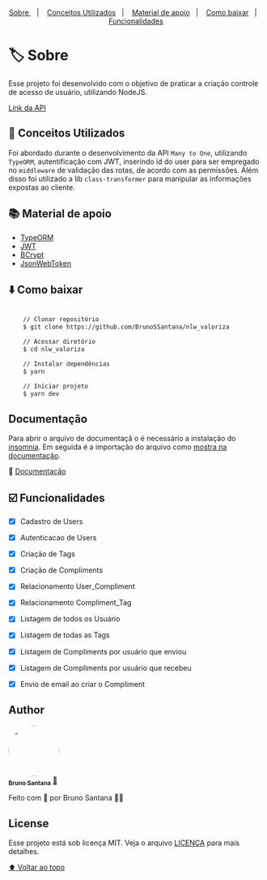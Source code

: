 <p align="center">
  <a href="#-sobre"> Sobre </a>&nbsp;&nbsp;&nbsp;|&nbsp;&nbsp;&nbsp;
  <a href="#-conceitos-utilizados">Conceitos Utilizados</a>&nbsp;&nbsp;&nbsp;|&nbsp;&nbsp;&nbsp;
  <a href="#-material-de-apoio">Material de apoio</a>&nbsp;&nbsp;&nbsp;|&nbsp;&nbsp;&nbsp;
    <a href="#-como-baixar">Como baixar</a>&nbsp;&nbsp;&nbsp;|&nbsp;&nbsp;&nbsp;
    <a href="#️-funcionalidades">Funcionalidades</a>
</p>

# 🏷️ Sobre

Esse projeto foi desenvolvido com o objetivo de praticar a criação controle de acesso de usuário, utilizando NodeJS.

[Link da API](https://nlw-valorize.herokuapp.com/)

## 📖  Conceitos Utilizados

Foi abordado durante o desenvolvimento da API `Many to One`, utilizando `TypeORM`, autentificação com JWT, inserindo id do user para ser empregado no `middleware` de validação das rotas, de acordo com as permissões. Além disso foi utilizado a lib `class-transformer` para manipular as informações expostas ao cliente.

## 📚 Material de apoio

- [TypeORM](typeorm.io/)
- [JWT](https://jwt.io)
- [BCrypt](https://www.npmjs.com/package/bcrypt)
- [JsonWebToken](www.npmjs.com/package/jsonwebtoken)

## ⬇️ Como baixar
```bash

    // Clonar repositório
    $ git clone https://github.com/BrunoSSantana/nlw_valoriza

    // Acessar diretório
    $ cd nlw_valoriza

    // Instalar dependências
    $ yarn

    // Iniciar projeto
    $ yarn dev
```
## Documentação
  Para abrir o arquivo de documentaçã o é necessário a instalação do [insomnia](https://insomnia.rest/download). Em seguida é a importação do arquivo como [mostra na documentação](https://docs.insomnia.rest/insomnia/import-export-data).

📑 [Documentação](https://github.com/BrunoSSantana/nlw_valoriza/blob/main/Insomnia_2021-09-12.json)

## ☑️ Funcionalidades

- [x] Cadastro de Users
- [x] Autenticacao de Users
- [x] Criação de Tags
- [x] Criação de Compliments
- [x] Relacionamento User_Compliment
- [x] Relacionamento Compliment_Tag
- [x] Listagem de todos os Usuário
- [x] Listagem de todas as Tags
- [x] Listagem de Compliments por usuário que enviou
- [x] Listagem de Compliments por usuário que recebeu
- [x] Envio de email ao criar o Compliment


## Author
<a href="https://github.com/BrunoSSantana/">
 <img style="border-radius: 50%;" src="https://avatars.githubusercontent.com/u/61945340?s=400&u=882004ebbccf5ae04e55fe4b27a5e704c3a95bab&v=4" width="100px;" alt=""/>
 <br />
 <sub><b>Bruno Santana</b></sub></a> <a href="https://github.com/BrunoSSantana/" title="Rocketseat">🚀</a>

Feito com 💜 por Bruno Santana 👋🏽

<!-- ## Acknowledgements -->
## License

Esse projeto está sob licença MIT. Veja o arquivo [LICENÇA](LICENSE.md) para mais detalhes.

[⬆ Voltar ao topo](#-sobre)
